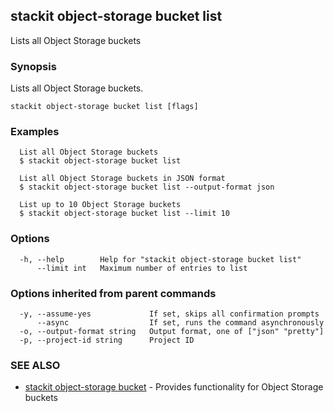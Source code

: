 ## stackit object-storage bucket list

Lists all Object Storage buckets

### Synopsis

Lists all Object Storage buckets.

```
stackit object-storage bucket list [flags]
```

### Examples

```
  List all Object Storage buckets
  $ stackit object-storage bucket list

  List all Object Storage buckets in JSON format
  $ stackit object-storage bucket list --output-format json

  List up to 10 Object Storage buckets
  $ stackit object-storage bucket list --limit 10
```

### Options

```
  -h, --help        Help for "stackit object-storage bucket list"
      --limit int   Maximum number of entries to list
```

### Options inherited from parent commands

```
  -y, --assume-yes             If set, skips all confirmation prompts
      --async                  If set, runs the command asynchronously
  -o, --output-format string   Output format, one of ["json" "pretty"]
  -p, --project-id string      Project ID
```

### SEE ALSO

* [stackit object-storage bucket](./stackit_object-storage_bucket.md)	 - Provides functionality for Object Storage buckets

